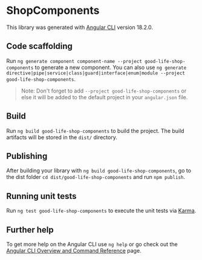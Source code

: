 # ShopComponents

This library was generated with [Angular CLI](https://github.com/angular/angular-cli) version 18.2.0.

## Code scaffolding

Run `ng generate component component-name --project good-life-shop-components` to generate a new component. You can also use `ng generate directive|pipe|service|class|guard|interface|enum|module --project good-life-shop-components`.
> Note: Don't forget to add `--project good-life-shop-components` or else it will be added to the default project in your `angular.json` file. 

## Build

Run `ng build good-life-shop-components` to build the project. The build artifacts will be stored in the `dist/` directory.

## Publishing

After building your library with `ng build good-life-shop-components`, go to the dist folder `cd dist/good-life-shop-components` and run `npm publish`.

## Running unit tests

Run `ng test good-life-shop-components` to execute the unit tests via [Karma](https://karma-runner.github.io).

## Further help

To get more help on the Angular CLI use `ng help` or go check out the [Angular CLI Overview and Command Reference](https://angular.dev/tools/cli) page.
